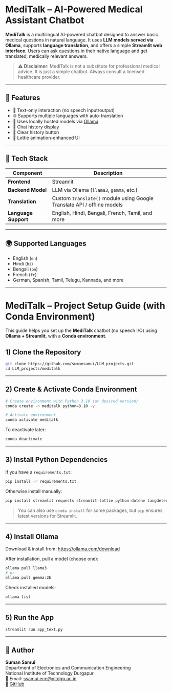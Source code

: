 #  MediTalk – AI-Powered Medical Assistant Chatbot

**MediTalk** is a multilingual AI-powered chatbot designed to answer basic medical questions in natural language. It uses **LLM models served via Ollama**, supports **language translation**, and offers a simple **Streamlit web interface**. Users can ask questions in their native language and get translated, medically relevant answers.

> ⚠️ **Disclaimer**: MediTalk is not a substitute for professional medical advice. It is just a simple chatbot. Always consult a licensed healthcare provider.

---

## 🚀 Features

- 💬 Text-only interaction (no speech input/output)
- 🌐 Supports multiple languages with auto-translation
- 🧠 Uses locally hosted models via [Ollama](https://ollama.com/)
- 📜 Chat history display
- 🧹 Clear history button
- 🎨 Lottie animation-enhanced UI

---

## 🧰 Tech Stack

| Component        | Description                            |
|------------------|----------------------------------------|
| **Frontend**     | Streamlit                              |
| **Backend Model**| LLM via Ollama (`llama3`, `gemma`, etc.) |
| **Translation**  | Custom `translate()` module using Google Translate API / offline models |
| **Language Support** | English, Hindi, Bengali, French, Tamil, and more |

---

## 🌍 Supported Languages

- English (`en`)
- Hindi (`hi`)
- Bengali (`bn`)
- French (`fr`)
- German, Spanish, Tamil, Telugu, Kannada, and more

---


# MediTalk – Project Setup Guide (with Conda Environment)

This guide helps you set up the **MediTalk** chatbot (no speech I/O) using **Ollama + Streamlit**, with a **Conda environment**.


## 1) Clone the Repository

```bash
git clone https://github.com/sumansamui/LLM_projects.git
cd LLM_projects/meditalk
```

---

## 2) Create & Activate Conda Environment

```bash
# Create environment with Python 3.10 (or desired version)
conda create -n meditalk python=3.10 -y

# Activate environment
conda activate meditalk
```

To deactivate later:
```bash
conda deactivate
```

---

## 3) Install Python Dependencies

If you have a `requirements.txt`:
```bash
pip install -r requirements.txt
```

Otherwise install manually:
```bash
pip install streamlit requests streamlit-lottie python-dotenv langdetect
```

> You can also use `conda install` for some packages, but `pip` ensures latest versions for Streamlit.

---

## 4) Install Ollama

Download & install from: https://ollama.com/download

After installation, pull a model (choose one):
```bash
ollama pull llama3
# or
ollama pull gemma:2b
```

Check installed models:
```bash
ollama list
```

---

## 5) Run the App

```bash
streamlit run app_text.py
```

---

## 👤 Author

**Suman Samui**  
Department of Electronics and Communication Engineering  
National Institute of Technology Durgapur  
📧 Email: ssamui.ece@nitdgp.ac.in  
🔗 [GitHub](https://github.com/sumansamui)
